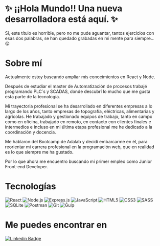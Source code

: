 # ✨ ¡¡Hola Mundo!! Una nueva desarrolladora está aquí. ✨

Sí, este título es horrible, pero no me pude aguantar, tantos ejercicios con esas dos palabras, se han quedado grabadas en mi mente para siempre... 😜

# Sobre mí

Actualmente estoy buscando ampliar mis conocimientos en React y Node.

Después de estudiar el master de Automatización de procesos trabajé programando PLC´s y SCADAS, donde descubrí lo mucho que me gusta esta parte de la tecnología.

Mi trayectoria profesional se ha desarrollado en diferentes empresas a lo largo de los años, tanto empresas de topografía, eléctricas, alimentarias y agrícolas. He trabajado y gestionado equipos de trabajo, tanto en campo como en oficina, trabajado en remoto, en contacto con clientes finales e intermedios e incluso en mi última etapa profesional me he dedicado a la coordinación y docencia.

Me hablaron del Bootcamp de Adalab y decidí embarcarme en él, para reorientar mi carrera profesional en la programación web, que en realidad es lo que siempre me ha gustado. 

Por lo que ahora me encuentro buscando mi primer empleo como Junior Front-end Developer.



# Tecnologías
![React](https://img.shields.io/badge/-React-61DAFB?style=plastic&logo=react&logoColor=white)
![Node.js](https://img.shields.io/badge/-Node.js-339933?style=plastic&logo=node.js&logoColor=white)
![Express.js](https://img.shields.io/badge/-Express.js-F7DF1E?style=plastic&logo=Express&logoColor=black)
![JavaScript](https://img.shields.io/badge/-JavaScript-F7DF1E?style=plastic&logo=JavaScript&logoColor=black)
![HTML5](https://img.shields.io/badge/-HTML5-orange?style=plastic&logo=html5&logoColor=white)
![CSS3](https://img.shields.io/badge/-CSS3-1572B6?style=plastic&logo=css3&logoColor=white)
![SASS](https://img.shields.io/badge/-SASS-CC6699?style=plastic&logo=sass&logoColor=white)
![SQLite](https://img.shields.io/badge/-SQLite-0061a9?style=plastic&logo=SQLite&logoColor=black)
![Postman](https://img.shields.io/badge/-Postman-orange?style=plastic&logo=Postman&logoColor=white)
![Git](https://img.shields.io/badge/-Git-F05032?style=plastic&logo=git&logoColor=white)
![Gulp](https://img.shields.io/badge/-Gulp-red?style=plastic&logo=gulp&logoColor=white)


# Me puedes encontrar en 

[![Linkedin Badge](https://img.shields.io/badge/-Linkedin-0077B5?style=plastic&logo=Linkedin&logoColor=white&link=https://www.linkedin.com/in/monicaglezsanch/)](https://www.linkedin.com/in/monicaglezsanch/)

